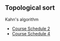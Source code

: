 ## Topological sort

Kahn's algorithm

- [Course Schedule 2](/2023.11/2023.11.13/210-course-schedule-ii.js)
- [Course Schedule 4](/2025.01/2025.01.29/1462-course-schedule-iv.js)
